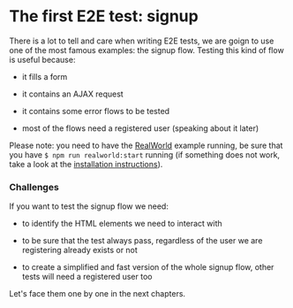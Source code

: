 # The first E2E test: signup

There is a lot to tell and care when writing E2E tests, we are goign to use one of the most famous examples: the signup flow. Testing this kind of flow is useful because:

- it fills a form

- it contains an AJAX request

- it contains some error flows to be tested

- most of the flows need a registered user (speaking about it later)

Please note: you need to have the [RealWorld](about-the-book.md#code) example running, be sure that you have `$ npm run realworld:start` running (if something does not work, take a look at the [installation instructions](../README.md)).

### Challenges

If you want to test the signup flow we need:

- to identify the HTML elements we need to interact with

- to be sure that the test always pass, regardless of the user we are registering already exists or not

- to create a simplified and fast version of the whole signup flow, other tests will need a registered user too

Let's face them one by one in the next chapters.
